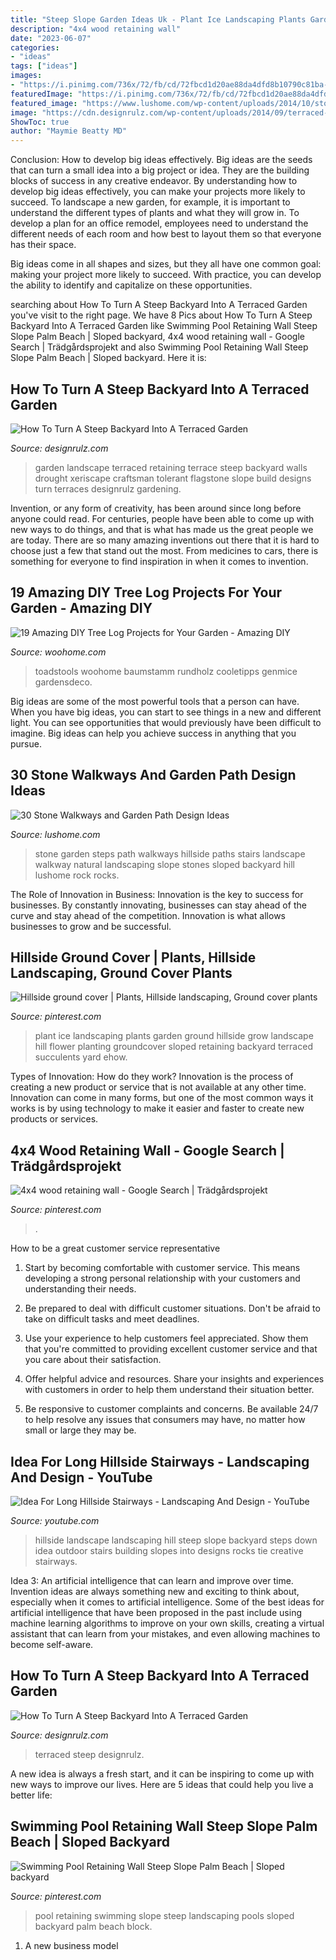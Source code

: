 ```yaml
---
title: "Steep Slope Garden Ideas Uk - Plant Ice Landscaping Plants Garden Ground Hillside Grow Landscape Hill Flower Planting Groundcover Sloped Retaining Backyard Terraced Succulents Yard Ehow"
description: "4x4 wood retaining wall"
date: "2023-06-07"
categories:
- "ideas"
tags: ["ideas"]
images:
- "https://i.pinimg.com/736x/72/fb/cd/72fbcd1d20ae88da4dfd8b10790c81ba--pool-retaining-wall-newcastle.jpg"
featuredImage: "https://i.pinimg.com/736x/72/fb/cd/72fbcd1d20ae88da4dfd8b10790c81ba--pool-retaining-wall-newcastle.jpg"
featured_image: "https://www.lushome.com/wp-content/uploads/2014/10/stone-walkways-garden-path-design-ideas-25.jpg"
image: "https://cdn.designrulz.com/wp-content/uploads/2014/09/terraced-garden-designrulz-idea-18.jpg"
ShowToc: true
author: "Maymie Beatty MD"
---
```



Conclusion: How to develop big ideas effectively.
Big ideas are the seeds that can turn a small idea into a big project or idea. They are the building blocks of success in any creative endeavor. By understanding how to develop big ideas effectively, you can make your projects more likely to succeed. 
To landscape a new garden, for example, it is important to understand the different types of plants and what they will grow in. To develop a plan for an office remodel, employees need to understand the different needs of each room and how best to layout them so that everyone has their space. 

 Big ideas come in all shapes and sizes, but they all have one common goal: making your project more likely to succeed. With practice, you can develop the ability to identify and capitalize on these opportunities.

	

		
searching about How To Turn A Steep Backyard Into A Terraced Garden you've visit to the right page. We have 8 Pics about How To Turn A Steep Backyard Into A Terraced Garden like Swimming Pool Retaining Wall Steep Slope Palm Beach | Sloped backyard, 4x4 wood retaining wall - Google Search | Trädgårdsprojekt and also Swimming Pool Retaining Wall Steep Slope Palm Beach | Sloped backyard. Here it is:
		
    
## How To Turn A Steep Backyard Into A Terraced Garden

<img loading=lazy src="https://cdn.designrulz.com/wp-content/uploads/2014/09/terraced-garden-designrulz-idea-18.jpg" onerror="this.onerror=null;this.src='https://tse1.mm.bing.net/th?id=OIP.NEOVE1iMOgg4Lx-S_1xEqQHaJ4&amp;pid=15.1';" alt="How To Turn A Steep Backyard Into A Terraced Garden">

_Source: designrulz.com_

>garden landscape terraced retaining terrace steep backyard walls drought xeriscape craftsman tolerant flagstone slope build designs turn terraces designrulz gardening. 

	

Invention, or any form of creativity, has been around since long before anyone could read. For centuries, people have been able to come up with new ways to do things, and that is what has made us the great people we are today. There are so many amazing inventions out there that it is hard to choose just a few that stand out the most. From medicines to cars, there is something for everyone to find inspiration in when it comes to invention.

    
## 19 Amazing DIY Tree Log Projects For Your Garden - Amazing DIY

<img loading=lazy src="https://www.woohome.com/wp-content/uploads/2018/02/Garden-Projects-from-a-Fallen-Tree-Logs-10.jpg" onerror="this.onerror=null;this.src='https://tse1.mm.bing.net/th?id=OIP._FMMlsiuEmhgILW5r_c8iAHaO8&amp;pid=15.1';" alt="19 Amazing DIY Tree Log Projects for Your Garden - Amazing DIY">

_Source: woohome.com_

>toadstools woohome baumstamm rundholz cooletipps genmice gardensdeco. 

	

Big ideas are some of the most powerful tools that a person can have. When you have big ideas, you can start to see things in a new and different light. You can see opportunities that would previously have been difficult to imagine. Big ideas can help you achieve success in anything that you pursue.

    
## 30 Stone Walkways And Garden Path Design Ideas

<img loading=lazy src="https://www.lushome.com/wp-content/uploads/2014/10/stone-walkways-garden-path-design-ideas-25.jpg" onerror="this.onerror=null;this.src='https://tse4.mm.bing.net/th?id=OIP.QXy_VpcUxWKwXrQfXUUq1AAAAA&amp;pid=15.1';" alt="30 Stone Walkways and Garden Path Design Ideas">

_Source: lushome.com_

>stone garden steps path walkways hillside paths stairs landscape walkway natural landscaping slope stones sloped backyard hill lushome rock rocks. 

	

The Role of Innovation in Business:
Innovation is the key to success for businesses. By constantly innovating, businesses can stay ahead of the curve and stay ahead of the competition. Innovation is what allows businesses to grow and be successful.

    
## Hillside Ground Cover | Plants, Hillside Landscaping, Ground Cover Plants

<img loading=lazy src="https://i.pinimg.com/736x/84/41/e4/8441e4f001161d7fb32ee9b36460437b--ice-plant-terraced-garden.jpg" onerror="this.onerror=null;this.src='https://tse4.mm.bing.net/th?id=OIP.7L7DqKYfmfXDxrRPddMlxAHaFj&amp;pid=15.1';" alt="Hillside ground cover | Plants, Hillside landscaping, Ground cover plants">

_Source: pinterest.com_

>plant ice landscaping plants garden ground hillside grow landscape hill flower planting groundcover sloped retaining backyard terraced succulents yard ehow. 

	

Types of Innovation: How do they work?
Innovation is the process of creating a new product or service that is not available at any other time. Innovation can come in many forms, but one of the most common ways it works is by using technology to make it easier and faster to create new products or services.

    
## 4x4 Wood Retaining Wall - Google Search | Trädgårdsprojekt

<img loading=lazy src="https://i.pinimg.com/736x/15/29/ef/1529ef4543e50fa58e0110b5f2fcbe9a.jpg" onerror="this.onerror=null;this.src='https://tse1.mm.bing.net/th?id=OIP.JwIdlrk1Sn09S7krVHI7TwHaKr&amp;pid=15.1';" alt="4x4 wood retaining wall - Google Search | Trädgårdsprojekt">

_Source: pinterest.com_

>. 

	

How to be a great customer service representative
1. Start by becoming comfortable with customer service. This means developing a strong personal relationship with your customers and understanding their needs.
2. Be prepared to deal with difficult customer situations. Don't be afraid to take on difficult tasks and meet deadlines.

3. Use your experience to help customers feel appreciated. Show them that you're committed to providing excellent customer service and that you care about their satisfaction.

4. Offer helpful advice and resources. Share your insights and experiences with customers in order to help them understand their situation better.

5. Be responsive to customer complaints and concerns. Be available 24/7 to help resolve any issues that consumers may have, no matter how small or large they may be.

    
## Idea For Long Hillside Stairways - Landscaping And Design - YouTube

<img loading=lazy src="https://i.ytimg.com/vi/y6yWUpnxnRc/maxresdefault.jpg" onerror="this.onerror=null;this.src='https://tse2.mm.bing.net/th?id=OIP.itjoukqFzrjRjyFelvT-MQHaEK&amp;pid=15.1';" alt="Idea For Long Hillside Stairways - Landscaping And Design - YouTube">

_Source: youtube.com_

>hillside landscape landscaping hill steep slope backyard steps down idea outdoor stairs building slopes into designs rocks tie creative stairways. 

	

Idea 3: An artificial intelligence that can learn and improve over time.
Invention ideas are always something new and exciting to think about, especially when it comes to artificial intelligence. Some of the best ideas for artificial intelligence that have been proposed in the past include using machine learning algorithms to improve on your own skills, creating a virtual assistant that can learn from your mistakes, and even allowing machines to become self-aware.

    
## How To Turn A Steep Backyard Into A Terraced Garden

<img loading=lazy src="https://cdn.designrulz.com/wp-content/uploads/2014/09/terraced-garden-designrulz-idea-16.jpg" onerror="this.onerror=null;this.src='https://tse4.mm.bing.net/th?id=OIP.QdvZh9n5-Box1yB5LVdC8gHaKB&amp;pid=15.1';" alt="How To Turn A Steep Backyard Into A Terraced Garden">

_Source: designrulz.com_

>terraced steep designrulz. 

	

A new idea is always a fresh start, and it can be inspiring to come up with new ways to improve our lives. Here are 5 ideas that could help you live a better life: 

    
## Swimming Pool Retaining Wall Steep Slope Palm Beach | Sloped Backyard

<img loading=lazy src="https://i.pinimg.com/736x/72/fb/cd/72fbcd1d20ae88da4dfd8b10790c81ba--pool-retaining-wall-newcastle.jpg" onerror="this.onerror=null;this.src='https://tse2.mm.bing.net/th?id=OIP.c84MO0fwSUUUI6YJuicbxwHaE6&amp;pid=15.1';" alt="Swimming Pool Retaining Wall Steep Slope Palm Beach | Sloped backyard">

_Source: pinterest.com_

>pool retaining swimming slope steep landscaping pools sloped backyard palm beach block. 

	

1. A new business model 

